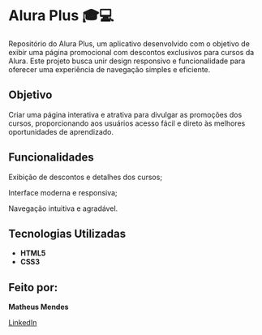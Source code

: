 # Alura Plus 🎓💻

Repositório do Alura Plus, um aplicativo desenvolvido com o objetivo de exibir uma página promocional com descontos exclusivos para cursos da Alura. Este projeto busca unir design responsivo e funcionalidade para oferecer uma experiência de navegação simples e eficiente.

## Objetivo

Criar uma página interativa e atrativa para divulgar as promoções dos cursos, proporcionando aos usuários acesso fácil e direto às melhores oportunidades de aprendizado.

## Funcionalidades

Exibição de descontos e detalhes dos cursos;

Interface moderna e responsiva;

Navegação intuitiva e agradável.

## Tecnologias Utilizadas

- **HTML5**  
- **CSS3**

## Feito por:

**Matheus Mendes**

[LinkedIn](https://www.linkedin.com/in/matheus-moura-442490223/)